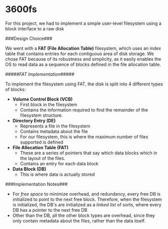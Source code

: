 3600fs
======

For this project, we had to implement a simple user-level filesystem using 
a block interface to a raw disk

###Design Choice###

We went with a **FAT (File Allocation Table)** filesystem, which uses an index table that contains entries for each contiguous area of disk storage.
We chose FAT because of its robustness and simplicity, as it easily enables the OS to read data as a sequence of blocks defined in the file allocation table.

#####*FAT Implementation*#####

To implement the filesystem using FAT, the disk is split into 4 different types of blocks:
  - **Volume Control Block (VCB)**
    * First block in the filesystem
    * Contains the information required to find the remainder of the filesystem structure.
  - **Directory Entry (DE)**
    * Represents a file in the filesystem
    * Contains metadata about the file
    * For our filesystem, this is where the maximum number of files supported is defined
  - **File Allocation Table (FAT)**
    * These are a series of pointers that say which data blocks which in the layout of the files.
    * Contains an entry for each data block
  - **Data Block (DB)**
    * This is where data is actually stored

###Implementation Notes###
- For *free space* to minimize overhead, and redundancy, every free DB is initialized to point to the next free block.
  Therefore, when the filesystem is initialized, the DB's are initialized as a *linked list* of sorts, where every DB     has a pointer to the next free DB
- Other than the DB, all the other block types are overhead, since they only contain metadata about the files, rather     than the data itself.

      
